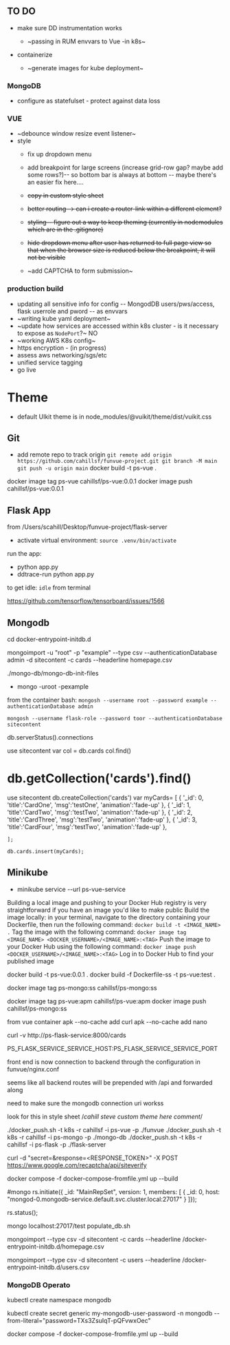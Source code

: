 ## TO DO

- make sure DD instrumentation works
  * ~passing in RUM envvars to Vue -in k8s~
  
- containerize 
  * ~generate images for kube deployment~

### MongoDB
  * configure as statefulset - protect against data loss
  
### VUE
- ~debounce window resize event listener~
- style
  * fix up dropdown menu
  * add breakpoint for large screens (increase grid-row gap?  maybe add some rows?)-- so bottom bar is always at bottom -- maybe there's an easier fix here....
  * ~~copy in custom style sheet~~
  * ~~better routing--> can i create a router-link within a different element?~~
  * ~~styling-- figure out a way to keep theming (currently in nodemodules which are in the .gitignore)~~

  * ~~hide dropdown menu after user has returned to full page view so that when the browser size is reduced below the breakpoint, it will not be visible~~

  * ~add CAPTCHA to form submission~

### production build
  * updating all sensitive info for config -- MongodDB users/pws/access, flask userrole and pword -- as envvars
  * ~writing kube yaml deployment~
  * ~update how services are accessed within k8s cluster - is it necessary to expose as `NodePort`?~ NO
  * ~working AWS K8s config~
  * https encryption - (in progress)
  * assess aws networking/sgs/etc
  * unified service tagging
  * go live





# Theme
* default UIkit theme is in node_modules/@vuikit/theme/dist/vuikit.css


## Git 
* add remote repo to track origin
`
git remote add origin https://github.com/cahillsf/funvue-project.git
git branch -M main
git push -u origin main
`
docker build -t ps-vue .

docker image tag ps-vue cahillsf/ps-vue:0.0.1
docker image push cahillsf/ps-vue:0.0.1


## Flask App
from /Users/scahill/Desktop/funvue-project/flask-server
- activate virtual environment: `source .venv/bin/activate`

run the app:
- python app.py
- ddtrace-run python app.py

to get idle: `idle` from terminal

https://github.com/tensorflow/tensorboard/issues/1566

## Mongodb 
cd docker-entrypoint-initdb.d


mongoimport -u "root" -p "example" --type csv --authenticationDatabase admin -d sitecontent -c cards --headerline homepage.csv

./mongo-db/mongo-db-init-files
* mongo -uroot -pexample

from the container bash: `mongosh --username root --password example --authenticationDatabase admin`

`mongosh --username flask-role --password toor --authenticationDatabase sitecontent`

db.serverStatus().connections

use sitecontent
var col = db.cards
col.find()


#  db.getCollection('cards').find()

use sitecontent
db.createCollection('cards')
var myCards=
	[
		{
            '_id': 0,
            'title':'CardOne',
            'msg':'testOne',
            'animation':'fade-up'
          },
          {
            '_id': 1,
            'title':'CardTwo',
            'msg':'testTwo',
            'animation':'fade-up'
          },
          {
            '_id': 2,
            'title':'CardThree',
            'msg':'testTwo',
            'animation':'fade-up'
          },
          {
            '_id': 3,
            'title':'CardFour',
            'msg':'testTwo',
            'animation':'fade-up'
          },

	];

	db.cards.insert(myCards);




## Minikube

* minikube service --url ps-vue-service


Building a local image and pushing to your Docker Hub registry is very straightforward if you have an image you'd like to make public
Build the image locally: in your terminal, navigate to the directory containing your Dockerfile, then run the following command: `docker build -t <IMAGE_NAME> .`
Tag the image with the following command: `docker image tag <IMAGE_NAME> <DOCKER_USERNAME>/<IMAGE_NAME>:<TAG>`
Push the image to your Docker Hub using the following command: `docker image push <DOCKER_USERNAME>/<IMAGE_NAME>:<TAG>`
Log in to Docker Hub to find your published image

docker build -t ps-vue:0.0.1 .
docker build -f Dockerfile-ss -t ps-vue:test .

docker image tag ps-mongo:ss cahillsf/ps-mongo:ss

docker image tag ps-vue:apm cahillsf/ps-vue:apm
docker image push cahillsf/ps-mongo:ss

from vue container
apk --no-cache add curl
apk --no-cache add nano

curl -v http://ps-flask-service:8000/cards

PS_FLASK_SERVICE_SERVICE_HOST:PS_FLASK_SERVICE_SERVICE_PORT

front end is now connection to backend through the configuration in funvue/nginx.conf

seems like all backend routes will be prepended with /api and forwarded along

need to make sure the mongodb connection uri workss


look for this in style sheet
/*cahill steve custom theme here comment*/

./docker_push.sh -t k8s -r cahillsf -i ps-vue -p ./funvue
./docker_push.sh -t k8s -r cahillsf -i ps-mongo -p ./mongo-db
./docker_push.sh -t k8s -r cahillsf -i ps-flask -p ./flask-server


curl -d "secret=<SECRET>&response=<RESPONSE_TOKEN>" -X POST https://www.google.com/recaptcha/api/siteverify


docker compose -f docker-compose-fromfile.yml up --build 


#mongo 
rs.initiate({ _id: "MainRepSet", version: 1, 
members: [ 
 { _id: 0, host: "mongod-0.mongodb-service.default.svc.cluster.local:27017" } ]});

 rs.status();

 mongo localhost:27017/test populate_db.sh

 mongoimport --type csv -d sitecontent -c cards --headerline /docker-entrypoint-initdb.d/homepage.csv 

 mongoimport --type csv -d sitecontent -c users --headerline /docker-entrypoint-initdb.d/users.csv


### MongoDB Operato

kubectl create namespace mongodb

kubectl create secret generic my-mongodb-user-password -n mongodb --from-literal="password=TXs3ZsuIqT-pQFvwxOec"

docker compose -f docker-compose-fromfile.yml up --build 

